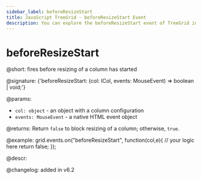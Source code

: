 ```yaml
---
sidebar_label: beforeResizeStart
title: JavaScript TreeGrid - beforeResizeStart Event 
description: You can explore the beforeResizeStart event of TreeGrid in the documentation of the DHTMLX JavaScript UI library. Browse developer guides and API reference, try out code examples and live demos, and download a free 30-day evaluation version of DHTMLX Suite 7.
---
```


# beforeResizeStart

@short: fires before resizing of a column has started

@signature: {'beforeResizeStart: (col: ICol, events: MouseEvent) => boolean | void;'}

@params:
- `col: object` - an object with a column configuration
- `events: MouseEvent` - a native HTML event object

@returns:
Return `false` to block resizing of a column; otherwise, `true`.

@example:
grid.events.on("beforeResizeStart", function(col,e){
	// your logic here
    return false;
});

@descr:

@changelog:
added in v6.2
